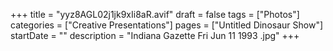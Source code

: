 +++
title = "yyz8AGL02j1jk9xIi8aR.avif"
draft = false
tags = ["Photos"]
categories = ["Creative Presentations"]
pages = ["Untitled Dinosaur Show"]
startDate = ""
description = "Indiana Gazette Fri Jun 11 1993 .jpg"
+++
